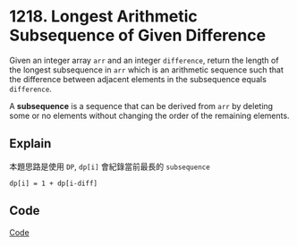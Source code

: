 # 1218. Longest Arithmetic Subsequence of Given Difference

Given an integer array `arr` and an integer `difference`, return the length of the longest subsequence in `arr` which is an arithmetic sequence such that the difference between adjacent elements in the subsequence equals `difference`.

A **subsequence** is a sequence that can be derived from `arr` by deleting some or no elements without changing the order of the remaining elements.

## Explain

本題思路是使用 `DP`, `dp[i]` 會紀錄當前最長的 `subsequence`
```
dp[i] = 1 + dp[i-diff] 
```

## Code

[Code](./solution.go)
